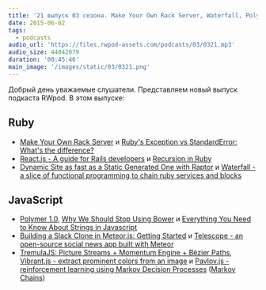 ```yaml
---
title: '21 выпуск 03 сезона. Make Your Own Rack Server, Waterfall, Polymer 1.0, Telescope, TremulaJS, Pavlov.js и прочее'
date: 2015-06-02
tags:
  - podcasts
audio_url: 'https://files.rwpod-assets.com/podcasts/03/0321.mp3'
audio_size: 44042079
duration: '00:45:46'
main_image: '/images/static/03/0321.png'
---
```


Добрый день уважаемые слушатели. Представляем новый выпуск подкаста RWpod. В этом выпуске:

## Ruby

- [Make Your Own Rack Server](http://www.blrice.net/blog/2015/05/31/make-your-own-rack-server/) и [Ruby's Exception vs StandardError: What's the difference?](http://blog.honeybadger.io/ruby-exception-vs-standarderror-whats-the-difference/)
- [React.js - A guide for Rails developers](https://www.airpair.com/reactjs/posts/reactjs-a-guide-for-rails-developers) и [Recursion in Ruby](http://www.leighhalliday.com/recursion-in-ruby)
- [Dynamic Site as fast as a Static Generated One with Raptor](http://www.akitaonrails.com/2015/05/20/dynamic-site-as-fast-as-a-static-generated-one-with-raptor) и [Waterfall - a slice of functional programming to chain ruby services and blocks](https://github.com/apneadiving/waterfall)

## JavaScript

- [Polymer 1.0](http://googledevelopers.blogspot.com/2015/05/polymer-10-released.html), [Why We Should Stop Using Bower](http://gofore.com/ohjelmistokehitys/stop-using-bower/) и [Everything You Need to Know About Strings in Javascript](http://taha-sh.com/blog/everything-you-need-to-know-about-strings-in-javascript)
- [Building a Slack Clone in Meteor.js: Getting Started](https://scotch.io/tutorials/building-a-slack-clone-in-meteor-js-getting-started) и [Telescope - an open-source social news app built with Meteor](http://www.telescopeapp.org/)
- [TremulaJS: Picture Streams + Momentum Engine + Bézier Paths](http://garris.github.io/TremulaJS/), [Vibrant.js - extract prominent colors from an image](https://jariz.github.io/vibrant.js/) и [Pavlov.js - reinforcement learning using Markov Decision Processes](https://github.com/NathanEpstein/Pavlov.js) ([Markov Chains](http://setosa.io/blog/2014/07/26/markov-chains/index.html))
